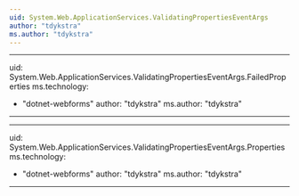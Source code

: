 ```yaml
---
uid: System.Web.ApplicationServices.ValidatingPropertiesEventArgs
author: "tdykstra"
ms.author: "tdykstra"
---
```


---
uid: System.Web.ApplicationServices.ValidatingPropertiesEventArgs.FailedProperties
ms.technology: 
  - "dotnet-webforms"
author: "tdykstra"
ms.author: "tdykstra"
---

---
uid: System.Web.ApplicationServices.ValidatingPropertiesEventArgs.Properties
ms.technology: 
  - "dotnet-webforms"
author: "tdykstra"
ms.author: "tdykstra"
---
